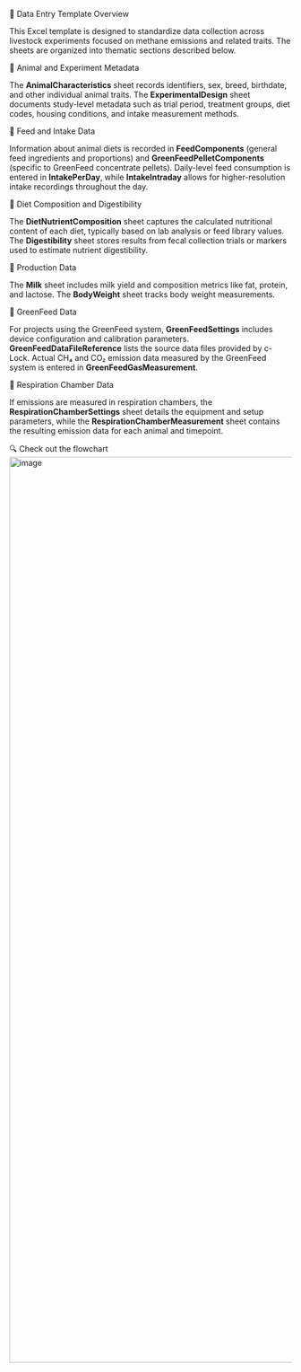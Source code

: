 📄 Data Entry Template Overview

This Excel template is designed to standardize data collection across livestock experiments focused on methane emissions and related traits. The sheets are organized into thematic sections described below.

🐄 Animal and Experiment Metadata

The **AnimalCharacteristics** sheet records identifiers, sex, breed, birthdate, and other individual animal traits. The **ExperimentalDesign** sheet documents study-level metadata such as trial period, treatment groups, diet codes, housing conditions, and intake measurement methods.

🌾 Feed and Intake Data

Information about animal diets is recorded in **FeedComponents** (general feed ingredients and proportions) and **GreenFeedPelletComponents** (specific to GreenFeed concentrate pellets). Daily-level feed consumption is entered in **IntakePerDay**, while **IntakeIntraday** allows for higher-resolution intake recordings throughout the day.

🌽 Diet Composition and Digestibility

The **DietNutrientComposition** sheet captures the calculated nutritional content of each diet, typically based on lab analysis or feed library values. The **Digestibility** sheet stores results from fecal collection trials or markers used to estimate nutrient digestibility.

🥛 Production Data

The **Milk** sheet includes milk yield and composition metrics like fat, protein, and lactose. The **BodyWeight** sheet tracks body weight measurements.

🌱 GreenFeed Data

For projects using the GreenFeed system, **GreenFeedSettings** includes device configuration and calibration parameters. **GreenFeedDataFileReference** lists the source data files provided by c-Lock. Actual CH₄ and CO₂ emission data measured by the GreenFeed system is entered in **GreenFeedGasMeasurement**.

🧫 Respiration Chamber Data

If emissions are measured in respiration chambers, the **RespirationChamberSettings** sheet details the equipment and setup parameters, while the **RespirationChamberMeasurement** sheet contains the resulting emission data for each animal and timepoint.

🔍 Check out the flowchart
<img width="2613" height="1614" alt="image" src="https://github.com/user-attachments/assets/e9b7d687-eae1-4d55-83ce-a25ee0cfaf0c" />

